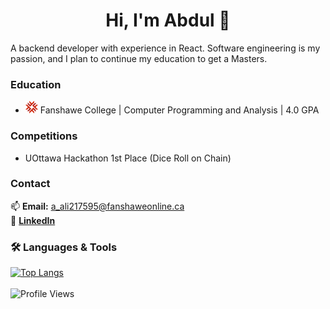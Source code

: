 <h1 align="center">Hi, I'm Abdul 👋</h1>

A backend developer with experience in React. Software engineering is my passion, and I plan to continue my education to get a Masters.

### Education

<ul>
  <li>
    <img src="./images/fanshawe_logo.png" alt="Fanshawe Logo" width="20"/>
    Fanshawe College | Computer Programming and Analysis | 4.0 GPA
  </li>
</ul>

### Competitions

<ul>
  <li>UOttawa Hackathon 1st Place (Dice Roll on Chain)</li>
</ul>

### Contact

📫 **Email:** a_ali217595@fanshaweonline.ca  
🔗 **[LinkedIn](https://www.linkedin.com/in/abdulmuhaimin-ali/)**

### 🛠 Languages & Tools

[![Top Langs](https://github-readme-stats.vercel.app/api/top-langs/?username=Abdulmuhaimin-Ali&layout=compact&theme=transparent)](https://github.com/Abdulmuhaimin-Ali)  
<br>
![Profile Views](https://komarev.com/ghpvc/?username=Abdulmuhaimin-Ali&color=blue&style=flat)
